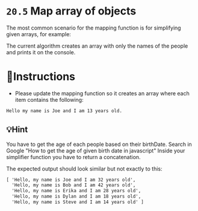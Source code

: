 # `20.5` Map array of objects

The most common scenario for the mapping function is for simplifying given arrays, for example:

The current algorithm creates an array with only the names of the people and prints it on the console.

# 📝Instructions

- Please update the mapping function so it creates an array where each item contains the following:

```md
Hello my name is Joe and I am 13 years old.
```

## 💡Hint
You have to get the age of each people based on their birthDate. 
Search in Google "How to get the age of given birth date in javascript"
Inside your simplifier function you have to return a concatenation.

The expected output should look similar but not exactly to this:
```md
[ 'Hello, my name is Joe and I am 32 years old',
  'Hello, my name is Bob and I am 42 years old',
  'Hello, my name is Erika and I am 28 years old',
  'Hello, my name is Dylan and I am 18 years old',
  'Hello, my name is Steve and I am 14 years old' ]
```


